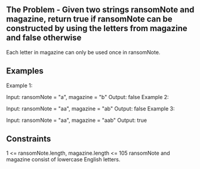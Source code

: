 ## The Problem - Given two strings ransomNote and magazine, return true if ransomNote can be constructed by using the letters from magazine and false otherwise

Each letter in magazine can only be used once in ransomNote.

 
## Examples

Example 1:

Input: ransomNote = "a", magazine = "b"
Output: false
Example 2:

Input: ransomNote = "aa", magazine = "ab"
Output: false
Example 3:

Input: ransomNote = "aa", magazine = "aab"
Output: true
 

## Constraints

1 <= ransomNote.length, magazine.length <= 105
ransomNote and magazine consist of lowercase English letters.